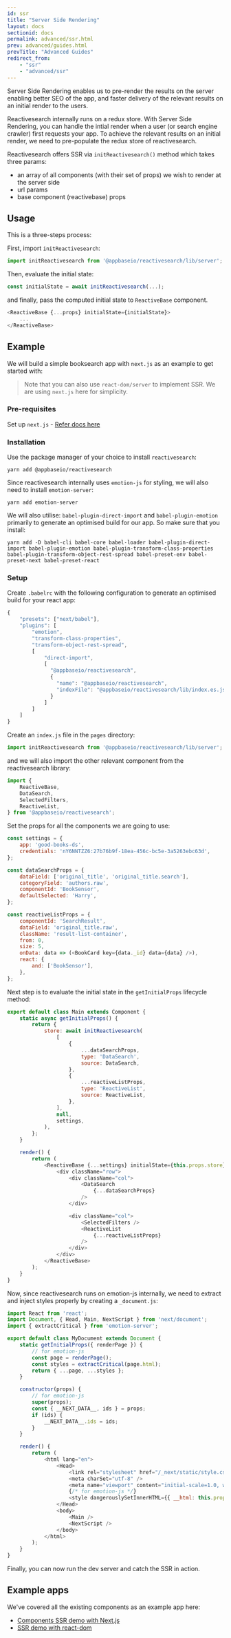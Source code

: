 ```yaml
---
id: ssr
title: "Server Side Rendering"
layout: docs
sectionid: docs
permalink: advanced/ssr.html
prev: advanced/guides.html
prevTitle: "Advanced Guides"
redirect_from:
    - "ssr"
    - "advanced/ssr"
---
```


Server Side Rendering enables us to pre-render the results on the server enabling better SEO of the app, and faster delivery of the relevant results on an initial render to the users.

Reactivesearch internally runs on a redux store. With Server Side Rendering, you can handle the intial render when a user (or search engine crawler) first requests your app. To achieve the relevant results on an initial render, we need to pre-populate the redux store of reactivesearch. 

Reactivesearch offers SSR via `initReactivesearch()` method which takes three params:

- an array of all components (with their set of props) we wish to render at the server side
- url params
- base component (reactivebase) props

## Usage

This is a three-steps process:

First, import `initReactivesearch`:

```js
import initReactivesearch from '@appbaseio/reactivesearch/lib/server';
```

Then, evaluate the initial state:

```js
const initialState = await initReactivesearch(...);
```

and finally, pass the computed initial state to `ReactiveBase` component.

```js
<ReactiveBase {...props} initialState={initialState}>
    ...
</ReactiveBase>
```

## Example

We will build a simple booksearch app with `next.js` as an example to get started with:

> Note that you can also use `react-dom/server` to implement SSR. We are using `next.js` here for simplicity.

### Pre-requisites

Set up `next.js` - [Refer docs here](https://github.com/zeit/next.js)

### Installation

Use the package manager of your choice to install `reactivesearch`:

```
yarn add @appbaseio/reactivesearch
```

Since reactivesearch internally uses `emotion-js` for styling, we will also need to install `emotion-server`:

```
yarn add emotion-server
```

We will also utilise: `babel-plugin-direct-import` and `babel-plugin-emotion` primarily to generate an optimised build for our app. So make sure that you install:

```
yarn add -D babel-cli babel-core babel-loader babel-plugin-direct-import babel-plugin-emotion babel-plugin-transform-class-properties babel-plugin-transform-object-rest-spread babel-preset-env babel-preset-next babel-preset-react
```

### Setup

Create `.babelrc` with the following configuration to generate an optimised build for your react app:

```js
{
	"presets": ["next/babel"],
	"plugins": [
		"emotion",
		"transform-class-properties",
		"transform-object-rest-spread",
		[
			"direct-import",
			[
			  "@appbaseio/reactivesearch",
			  {
				"name": "@appbaseio/reactivesearch",
				"indexFile": "@appbaseio/reactivesearch/lib/index.es.js"
			  }
			]
		]
	]
}
```

Create an `index.js` file in the `pages` directory:

```js
import initReactivesearch from '@appbaseio/reactivesearch/lib/server';
```

and we will also import the other relevant component from the reactivesearch library:

```js
import {
	ReactiveBase,
	DataSearch,
	SelectedFilters,
	ReactiveList,
} from '@appbaseio/reactivesearch';
```

Set the props for all the components we are going to use:

```js
const settings = {
	app: 'good-books-ds',
	credentials: 'nY6NNTZZ6:27b76b9f-18ea-456c-bc5e-3a5263ebc63d',
};

const dataSearchProps = {
	dataField: ['original_title', 'original_title.search'],
	categoryField: 'authors.raw',
	componentId: 'BookSensor',
	defaultSelected: 'Harry',
};

const reactiveListProps = {
	componentId: 'SearchResult',
	dataField: 'original_title.raw',
	className: 'result-list-container',
	from: 0,
	size: 5,
	onData: data => (<BookCard key={data._id} data={data} />),
	react: {
		and: ['BookSensor'],
	},
};
```

Next step is to evaluate the initial state in the `getInitialProps` lifecycle method:

```js
export default class Main extends Component {
	static async getInitialProps() {
		return {
			store: await initReactivesearch(
				[
					{
						...dataSearchProps,
						type: 'DataSearch',
						source: DataSearch,
					},
					{
						...reactiveListProps,
						type: 'ReactiveList',
						source: ReactiveList,
					},
				],
				null,
				settings,
			),
		};
	}

    render() {
        return (
            <ReactiveBase {...settings} initialState={this.props.store}>
                <div className="row">
                    <div className="col">
                        <DataSearch
                            {...dataSearchProps}
                        />
                    </div>

                    <div className="col">
                        <SelectedFilters />
                        <ReactiveList
                            {...reactiveListProps}
                        />
                    </div>
                </div>
            </ReactiveBase>
        );
    }
}
```

Now, since reactivesearch runs on emotion-js internally, we need to extract and inject styles properly by creating a `_document.js`:

```js
import React from 'react';
import Document, { Head, Main, NextScript } from 'next/document';
import { extractCritical } from 'emotion-server';

export default class MyDocument extends Document {
	static getInitialProps({ renderPage }) {
		// for emotion-js
		const page = renderPage();
		const styles = extractCritical(page.html);
		return { ...page, ...styles };
	}

	constructor(props) {
		// for emotion-js
		super(props);
		const { __NEXT_DATA__, ids } = props;
		if (ids) {
			__NEXT_DATA__.ids = ids;
		}
	}

	render() {
		return (
			<html lang="en">
				<Head>
					<link rel="stylesheet" href="/_next/static/style.css" />
					<meta charSet="utf-8" />
					<meta name="viewport" content="initial-scale=1.0, width=device-width" />
					{/* for emotion-js */}
					<style dangerouslySetInnerHTML={{ __html: this.props.css }} />
				</Head>
				<body>
					<Main />
					<NextScript />
				</body>
			</html>
		);
	}
}
```

Finally, you can now run the dev server and catch the SSR in action.

## Example apps

We've covered all the existing components as an example app here:

- [Components SSR demo with Next.js](https://github.com/appbaseio/reactivesearch/tree/dev/packages/web/examples/ssr)
- [SSR demo with react-dom](https://github.com/appbaseio/reactivesearch/tree/dev/packages/web/examples/ssr-with-react-dom)